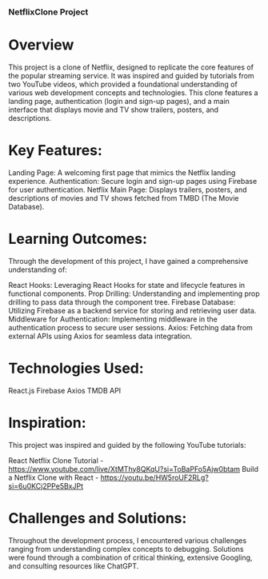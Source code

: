 ### NetflixClone Project
# Overview
This project is a clone of Netflix, designed to replicate the core features of the popular streaming service. It was inspired and guided by tutorials from two YouTube videos, which provided a foundational understanding of various web development concepts and technologies. This clone features a landing page, authentication (login and sign-up pages), and a main interface that displays movie and TV show trailers, posters, and descriptions.

# Key Features:
Landing Page: A welcoming first page that mimics the Netflix landing experience.
Authentication: Secure login and sign-up pages using Firebase for user authentication.
Netflix Main Page: Displays trailers, posters, and descriptions of movies and TV shows fetched from TMBD (The Movie Database).
# Learning Outcomes:
Through the development of this project, I have gained a comprehensive understanding of:

React Hooks: Leveraging React Hooks for state and lifecycle features in functional components.
Prop Drilling: Understanding and implementing prop drilling to pass data through the component tree.
Firebase Database: Utilizing Firebase as a backend service for storing and retrieving user data.
Middleware for Authentication: Implementing middleware in the authentication process to secure user sessions.
Axios: Fetching data from external APIs using Axios for seamless data integration.
# Technologies Used:
React.js
Firebase
Axios
TMDB API
# Inspiration:
This project was inspired and guided by the following YouTube tutorials:

React Netflix Clone Tutorial -   https://www.youtube.com/live/XtMThy8QKqU?si=ToBaPFo5Ajw0btam
Build a Netflix Clone with React -  https://youtu.be/HW5roUF2RLg?si=6u0KCj2PPe5BxJPt           
# Challenges and Solutions:
Throughout the development process, I encountered various challenges ranging from understanding complex concepts to debugging. Solutions were found through a combination of critical thinking, extensive Googling, and consulting resources like ChatGPT.